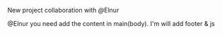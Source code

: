 New project collaboration with <i>@</i>Elnur

@Elnur you need add the content in main(body).
I'm will add footer & js
